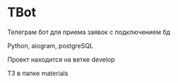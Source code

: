 # TBot

Телеграм бот для приема заявок с подключением бд

Python, aiogram, postgreSQL

Проект находится на ветке develop

ТЗ в папке materials
